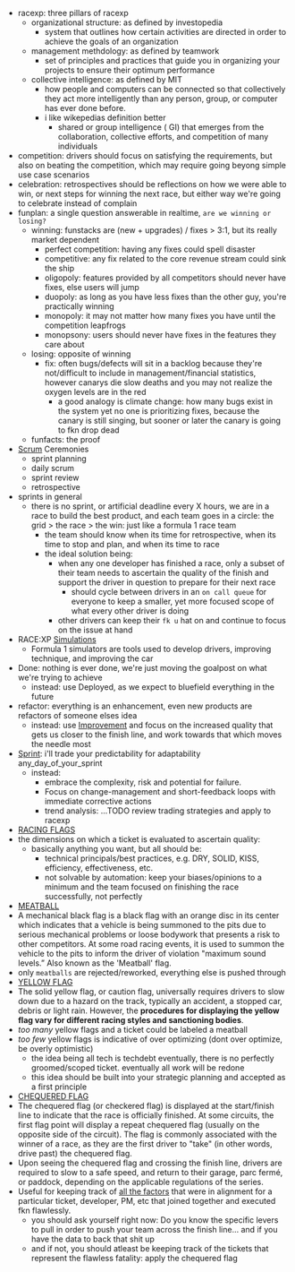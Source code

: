 - racexp: three pillars of racexp
  - organizational structure: as defined by investopedia
    - system that outlines how certain activities are directed in order to achieve the goals of an organization
  - management methdology: as defined by teamwork
    - set of principles and practices that guide you in organizing your projects to ensure their optimum performance
  - collective intelligence: as defined by MIT
    - how people and computers can be connected so that collectively they act more intelligently than any person, group, or computer has ever done before.
    - i like wikepedias definition better
      - shared or group intelligence ( GI) that emerges from the collaboration, collective efforts, and competition of many individuals
- competition: drivers should focus on satisfying the requirements, but also on beating the competition, which may require going beyong simple use case scenarios
- celebration: retrospectives should be reflections on how we were able to win, or next steps for winning the next race, but either way we're going to celebrate instead of complain
- funplan: a single question answerable in realtime, `are we winning or losing?`
  - winning: funstacks are (new + upgrades) / fixes > 3:1, but its really market dependent
    - perfect competition: having any fixes could spell disaster
    - competitive: any fix related to the core revenue stream could sink the ship
    - oligopoly: features provided by all competitors should never have fixes, else users will jump
    - duopoly: as long as you have less fixes than the other guy, you're practically winning
    - monopoly: it may not matter how many fixes you have until the competition leapfrogs
    - monopsony: users should never have fixes in the features they care about
  - losing: opposite of winning
    - fix: often bugs/defects will sit in a backlog because they're not/difficult to include in management/financial statistics, however canarys die slow deaths and you may not realize the oxygen levels are in the red
      - a good analogy is climate change: how many bugs exist in the system yet no one is prioritizing fixes, because the canary is still singing, but sooner or later the canary is going to fkn drop dead
  - funfacts: the proof
- [Scrum](https://www.atlassian.com/agile/kanban/kanban-vs-scrum) Ceremonies
  - sprint planning
  - daily scrum
  - sprint review
  - retrospective
- sprints in general
  - there is no sprint, or artificial deadline every X hours, we are in a race to build the best product, and each team goes in a circle: the grid > the race > the win: just like a formula 1 race team
    - the team should know when its time for retrospective, when its time to stop and plan, and when its time to race
    - the ideal solution being:
      - when any one developer has finished a race, only a subset of their team needs to ascertain the quality of the finish and support the driver in question to prepare for their next race
        - should cycle between drivers in an `on call queue` for everyone to keep a smaller, yet more focused scope of what every other driver is doing
      - other drivers can keep their `fk u` hat on and continue to focus on the issue at hand
- RACE:XP [Simulations](https://www.youtube.com/watch?v=suXyQKnhs8Q)
  - Formula 1 simulators are tools used to develop drivers, improving technique, and improving the car
- Done: nothing is ever done, we're just moving the goalpost on what we're trying to achieve
  - instead: use Deployed, as we expect to bluefield everything in the future
- refactor: everything is an enhancement, even new products are refactors of someone elses idea
  - instead: use [Improvement](https://learningenglish.voanews.com/a/improve-increase-or-enhance-/4900905.html) and focus on the increased quality that gets us closer to the finish line, and work towards that which moves the needle most
- [Sprint](https://blogs.infosupport.com/3-reasons-for-using-sprints-and-why-they-may-be-bad/): i'll trade your predictability for adaptability any_day_of_your_sprint
  - instead:
    - embrace the complexity, risk and potential for failure.
    - Focus on change-management and short-feedback loops with immediate corrective actions
    - trend analysis: ...TODO review trading strategies and apply to racexp
- [RACING FLAGS](https://en.wikipedia.org/wiki/Racing_flags)
- the dimensions on which a ticket is evaluated to ascertain quality:
  - basically anything you want, but all should be:
    - technical principals/best practices, e.g. DRY, SOLID, KISS, efficiency, effectiveness, etc.
    - not solvable by automation: keep your biases/opinions to a minimum and the team focused on finishing the race successfully, not perfectly
- [MEATBALL](https://en.wikipedia.org/wiki/Racing_flags#Black_flag)
- A mechanical black flag is a black flag with an orange disc in its center which indicates that a vehicle is being summoned to the pits due to serious mechanical problems or loose bodywork that presents a risk to other competitors. At some road racing events, it is used to summon the vehicle to the pits to inform the driver of violation "maximum sound levels.” Also known as the 'Meatball' flag.
- only `meatballs` are rejected/reworked, everything else is pushed through
- [YELLOW FLAG](https://en.wikipedia.org/wiki/Racing_flags#Yellow_flag)
- The solid yellow flag, or caution flag, universally requires drivers to slow down due to a hazard on the track, typically an accident, a stopped car, debris or light rain. However, the **procedures for displaying the yellow flag vary for different racing styles and sanctioning bodies**.
- _too many_ yellow flags and a ticket could be labeled a meatball
- _too few_ yellow flags is indicative of over optimizing (dont over optimize, be overly optimistic)
  - the idea being all tech is techdebt eventually, there is no perfectly groomed/scoped ticket. eventually all work will be redone
  - this idea should be built into your strategic planning and accepted as a first principle
- [CHEQUERED FLAG](https://en.wikipedia.org/wiki/Racing_flags#The_chequered_flag)
- The chequered flag (or checkered flag) is displayed at the start/finish line to indicate that the race is officially finished. At some circuits, the first flag point will display a repeat chequered flag (usually on the opposite side of the circuit). The flag is commonly associated with the winner of a race, as they are the first driver to "take" (in other words, drive past) the chequered flag.
- Upon seeing the chequered flag and crossing the finish line, drivers are required to slow to a safe speed, and return to their garage, parc fermé, or paddock, depending on the applicable regulations of the series.
- Useful for keeping track of [all the factors](https://www.nature.com/articles/s41467-021-25477-8) that were in alignment for a particular ticket, developer, PM, etc that joined together and executed fkn flawlessly.
  - you should ask yourself right now: Do you know the specific levers to pull in order to push your team across the finish line... and if you have the data to back that shit up
  - and if not, you should atleast be keeping track of the tickets that represent the flawless fatality: apply the chequered flag
